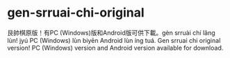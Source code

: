 # gen-srruai-chi-original
艮帥棋原版！有PC (Windows)版和Android版可供下載。gèn srruài chí lǎng lùn! jyú PC (Windows) lùn biyēn Android lùn íng tuá. Gen srruai chi original version! PC (Windows) version and Android version available for download.
